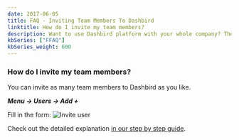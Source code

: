 ```yaml
---
date: 2017-06-05
title: FAQ - Inviting Team Members To Dashbird
linktitle: How do I invite my team members?
description: Want to use Dashbird platform with your whole company? There are no additional costs for it and you can invite team members to join from the Users page. 
kbSeries: ["FFAQ"]
kbSeries_weight: 600
---
```


### How do I invite my team members?
You can invite as many team members to Dashbird as you like.

_**Menu -> Users -> Add +**_

Fill in the form:
![Invite user](/images/docs/inviteuser.png 'Invite user')

Check out the detailed explanation [in our step by step guide](/docs/get-started/step-by-step-guide/).

<!-- - explain the what "organizations' are
- explain the principle of how Dashbird views adding team members as positive - or some motivational crap :)
- explain how you add team members
- add screenshot and concrete ste-by-step guide
- link to `/docs/get-started/say-hi-to-dashbird/` -->

